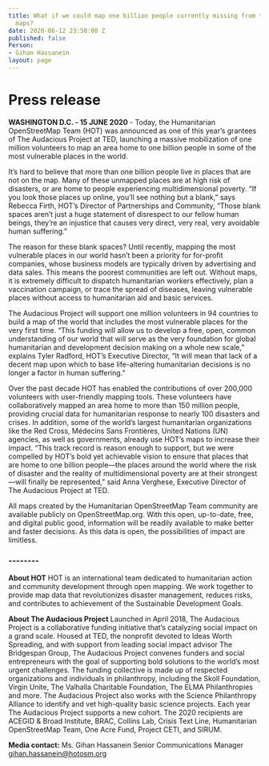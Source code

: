 ```yaml
---
title: What if we could map one billion people currently missing from the world’s
  maps?
date: 2020-06-12 23:50:00 Z
published: false
Person:
- Gihan Hassanein
layout: page
---
```


# **Press release**

**WASHINGTON D.C. - 15 JUNE 2020** - Today, the Humanitarian OpenStreetMap Team (HOT) was announced as one of this year’s grantees of The Audacious Project at TED, launching a massive mobilization of one million volunteers to map an area home to one billion people in some of the most vulnerable places in the world.

It’s hard to believe that more than one billion people live in places that are not on the map. Many of these unmapped places are at high risk of disasters, or are home to people experiencing multidimensional poverty. “If you look those places up online, you’ll see nothing but a blank,” says Rebecca Firth, HOT’s Director of Partnerships and Community, “Those blank spaces aren’t just a huge statement of disrespect to our fellow human beings, they’re an injustice that causes very direct, very real, very avoidable human suffering.”

The reason for these blank spaces? Until recently, mapping the most vulnerable places in our world hasn’t been a priority for for-profit companies, whose business models are typically driven by advertising and data sales. This means the poorest communities are left out. Without maps, it is extremely difficult to dispatch humanitarian workers effectively, plan a vaccination campaign, or trace the spread of diseases, leaving vulnerable places without access to humanitarian aid and basic services.

The Audacious Project will support one million volunteers in 94 countries to build a map of the world that includes the most vulnerable places for the very first time. “This funding will allow us to develop a free, open, common understanding of our world that will serve as the very foundation for global humanitarian and development decision making on a whole new scale,” explains Tyler Radford, HOT’s Executive Director, “It will mean that lack of a decent map upon which to base life-altering humanitarian decisions is no longer a factor in human suffering.”

Over the past decade HOT has enabled the contributions of  over 200,000 volunteers with user-friendly mapping tools.  These volunteers have collaboratively mapped an area home to more than 150 million people, providing crucial data for humanitarian response to nearly 100 disasters and crises. In addition, some of the world’s largest humanitarian organizations like the Red Cross, Médecins Sans Frontières, United Nations (UN) agencies, as well as governments, already use HOT’s maps to increase their impact. “This track record is reason enough to support, but we were compelled by HOT’s bold yet achievable vision to ensure that places that are home to one billion people—the places around the world where the risk of disaster and the reality of multidimensional poverty are at their strongest—will finally be represented,”  said Anna Verghese, Executive Director of The Audacious Project at TED.

All maps created by the Humanitarian OpenStreetMap Team community are available publicly on OpenStreetMap.org. With this open, up-to-date, free, and digital public good, information will be readily available to make better and faster decisions. As this data is open, the possibilities of impact are limitless.

### --------

**About HOT**
HOT is an international team dedicated to humanitarian action and community development through open mapping. We work together to provide map data that revolutionizes disaster management, reduces risks, and contributes to achievement of the Sustainable Development Goals.

**About The Audacious Project**
Launched in April 2018, The Audacious Project is a collaborative funding initiative that’s catalyzing social impact on a grand scale. Housed at TED, the nonprofit devoted to Ideas Worth Spreading, and with support from leading social impact advisor The Bridgespan Group, The Audacious Project convenes funders and social entrepreneurs with the goal of supporting bold solutions to the world’s most urgent challenges. The funding collective is made up of respected organizations and individuals in philanthropy, including the Skoll Foundation, Virgin Unite, The Valhalla Charitable Foundation, The ELMA Philanthropies and more. The Audacious Project also works with the Science Philanthropy Alliance to identify and vet high-quality basic science projects. Each year The Audacious Project supports a new cohort. The 2020 recipients are ACEGID & Broad Institute, BRAC, Collins Lab, Crisis Text Line, Humanitarian OpenStreetMap Team, One Acre Fund, Project CETI, and SIRUM.

**Media contact:**
Ms. Gihan Hassanein
Senior Communications Manager
[gihan.hassanein@hotosm.org](mailto:gihan.hassanein@hotosm.org)